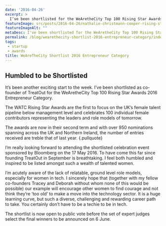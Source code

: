 ```yaml
---
date: '2016-04-26'
excerpt: >
  I’ve been shortlisted for the WeAretheCity Top 100 Rising Star Awards 2016 Entrepreneur Category and I need your vote!
featureImage: src/posts/2016-04-26/nathalie-christmann-cooper-rising-stars-2016-shortlisted.jpg
featureImageAlt: ""
metaDesc: I've been shortlisted for the WeAretheCity Top 100 Rising Star Awards 2016 Entrepreneur Category and I need your vote!
permalink: /blog/wearethecity-shortlist-2016-entrepreneur-category/index.html
tags:
 - startup
 - awards
title: WeAreTheCity Shortlist 2016 Entrepreneur Category
---
```


## Humbled to be Shortlisted

It’s been another exciting start to the week. I’ve been shortlisted as co-founder of TreatOut for the WeAretheCity Top 100 Rising Star Awards 2016 Entrepreneur Category.

The WATC Rising Star Awards are the first to focus on the UK’s female talent pipeline below management level and celebrates 100 individual female contributors representing the leaders and role models of tomorrow.

The awards are now in their second term and with over 950 nominations spanning across the UK and Northern Ireland, the number of entries received are treble that of last year. {.pullquote}

I’m really looking forward to attending the shortlisted celebration event sponsored by Bloomberg on the 17 May 2016. To have come this far since founding TreatOut in September is breathtaking. I feel both humbled and inspired to be listed amongst such a wealth of talented women.

I’m acutely aware of the lack of relatable, ground level role models, especially for women in tech. I sincerely hope that (together with my fellow co-founders Tracey and Deborah without whom none of this would be possible) our example will encourage other women to find courage and not think they’re ‘too old’ to make a move into the technology sector. It is a huge learning curve, but such a diverse, challenging and rewarding career path to take. You certainly don’t have to be a techie to be in tech.

The shortlist is now open to public vote before the set of expert judges select the final winners to be announced on 6 June.
